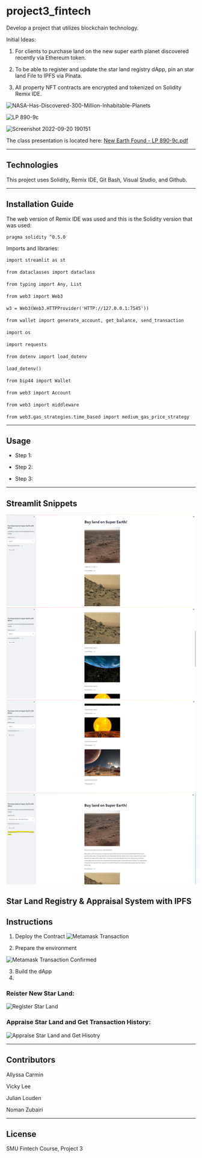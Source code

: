 # project3_fintech

Develop a project that utilizes blockchain technology. 

Initial Ideas:
 1. For clients to purchase land on the new super earth planet discovered recently via Ethereum token.
 
 2. To be able to register and update the star land registry dApp, pin an star land File to IPFS via Pinata.
 
 3. All property NFT contracts are encrypted and tokenized on Solidity Remix IDE.

![NASA-Has-Discovered-300-Million-Inhabitable-Planets](https://user-images.githubusercontent.com/103230949/192163101-17ee432e-f5cd-4478-abd8-cc1a43af43f1.jpg)

![LP 890-9c](https://user-images.githubusercontent.com/103230949/192163074-cb68c627-55d6-4f25-8b51-7ad3c822c8ce.png)

![Screenshot 2022-09-20 190151](https://user-images.githubusercontent.com/103230949/192163098-95eecc1f-ced6-4eb6-ad09-36cf8693c0e2.png)

The class presentation is located here: [New Earth Found - LP 890-9c.pdf](https://github.com/Loudju/project3_fintech/files/9641826/New.Earth.Found.-.LP.890-9c.pdf)

---

## Technologies

This project uses Solidity, Remix IDE, Git Bash, Visual Studio, and Github.

---

## Installation Guide

The web version of Remix IDE was used and this is the Solidity version that was used:

    pragma solidity ^0.5.0


Imports and libraries:

    import streamlit as st

    from dataclasses import dataclass

    from typing import Any, List

    from web3 import Web3

    w3 = Web3(Web3.HTTPProvider('HTTP://127.0.0.1:7545'))

    from wallet import generate_account, get_balance, send_transaction

    import os

    import requests

    from dotenv import load_dotenv

    load_dotenv()

    from bip44 import Wallet

    from web3 import Account

    from web3 import middleware

    from web3.gas_strategies.time_based import medium_gas_price_strategy

---

## Usage

* Step 1: 


* Step 2: 


* Step 3: 



---

## Streamlit Snippets

![screenshot1](streamlit_screenshots/screenshot1.png)
![screenshot2](streamlit_screenshots/screenshot2.png)
![screenshot3](streamlit_screenshots/screenshot3.png)
![screenshot4](streamlit_screenshots/screenshot4.png)

## Star Land Registry & Appraisal System with IPFS

## Instructions
  1. Deploy the Contract
![Metamask Transaction](https://user-images.githubusercontent.com/103230949/192166192-cbbf0137-8532-4831-8ece-7c7ba3647150.png)

  2. Prepare the environment
  
 ![Metamask Transaction Confirmed](https://user-images.githubusercontent.com/103230949/192166203-bc46f139-da53-4571-ba24-2bed5370a097.png)
 
  3. Build the dApp
  4. 
### Reister New Star Land:

![Register Star Land](https://user-images.githubusercontent.com/103230949/192166212-59d08168-93c7-4dc9-a3ad-619230171135.png)

### Appraise Star Land and Get Transaction History:

![Appraise Star Land and Get Hisotry](https://user-images.githubusercontent.com/103230949/192166215-bb54d892-b66f-4fff-8d5d-022e5b1cd8e5.png)

---

## Contributors

Allyssa Carmin

Vicky Lee

Julian Louden

Noman Zubairi

---

## License

SMU Fintech Course, Project 3
